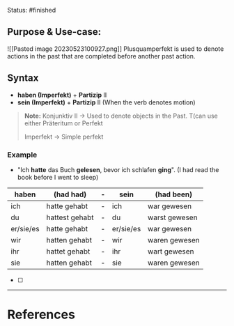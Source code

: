 Status: #finished 
## Purpose & Use-case:
![[Pasted image 20230523100927.png]]
Plusquamperfekt is used to denote actions in the past that are completed before another past action. 

## Syntax
- **haben (Imperfekt)** + **Partizip** II
- **sein (Imperfekt)** + **Partizip** II (When the verb denotes motion)
> **Note:** 
> Konjunktiv II -> Used to denote objects in the Past. T(can use either Präteritum or Perfekt
> 
> Imperfekt -> Simple perfekt

### Example
- "Ich **hatte** das Buch **gelesen**, bevor ich schlafen **ging**".
	(I had read the book before I went to sleep)

| haben    | (had had)     |    -    | sein    | (had been)    |
|---------|----------|-------|---------|--------------|
| ich     | hatte gehabt |   -    | ich     | war gewesen   |
| du      | hattest gehabt |  -   | du      | warst gewesen |
| er/sie/es | hatte gehabt |  -  | er/sie/es | war gewesen |
| wir     | hatten gehabt |   -   | wir     | waren gewesen |
| ihr     | hattet gehabt |  -   | ihr     | wart gewesen  |
| sie     | hatten gehabt |  -   | sie     | waren gewesen |


- [ ] 




---
# References
